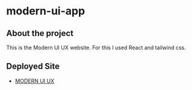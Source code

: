 # modern-ui-app

## About the project

This is the Modern UI UX website.
For this I used React and tailwind css.

## Deployed Site

- [MODERN UI UX](https://modern-ui-app-react.netlify.app/)
